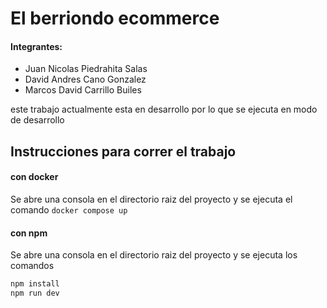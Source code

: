 # El berriondo ecommerce

#### Integrantes:
- Juan Nicolas Piedrahita Salas
- David Andres Cano Gonzalez
- Marcos David Carrillo Builes

este trabajo actualmente esta en desarrollo por lo que se ejecuta en modo de desarrollo

## Instrucciones para correr el trabajo

#### con docker
Se abre una consola en el directorio raiz del proyecto y se ejecuta el comando `docker compose up`

#### con npm
Se abre una consola en el directorio raiz del proyecto y se ejecuta los comandos

```bash
npm install
npm run dev
```
